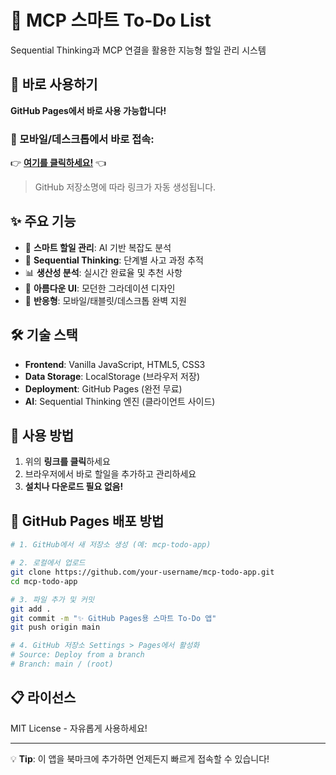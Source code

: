 # 🧠 MCP 스마트 To-Do List

Sequential Thinking과 MCP 연결을 활용한 지능형 할일 관리 시스템

## 🚀 바로 사용하기

**GitHub Pages에서 바로 사용 가능합니다!**

### 📱 모바일/데스크톱에서 바로 접속:
👉 **[여기를 클릭하세요!](https://your-username.github.io/mcp-todo-app)** 👈

> GitHub 저장소명에 따라 링크가 자동 생성됩니다.

## ✨ 주요 기능

- 📝 **스마트 할일 관리**: AI 기반 복잡도 분석
- 🧠 **Sequential Thinking**: 단계별 사고 과정 추적  
- 📊 **생산성 분석**: 실시간 완료율 및 추천 사항
- 🎨 **아름다운 UI**: 모던한 그라데이션 디자인
- 📱 **반응형**: 모바일/태블릿/데스크톱 완벽 지원

## 🛠️ 기술 스택

- **Frontend**: Vanilla JavaScript, HTML5, CSS3
- **Data Storage**: LocalStorage (브라우저 저장)
- **Deployment**: GitHub Pages (완전 무료)
- **AI**: Sequential Thinking 엔진 (클라이언트 사이드)

## 📱 사용 방법

1. 위의 **링크를 클릭**하세요
2. 브라우저에서 바로 할일을 추가하고 관리하세요
3. **설치나 다운로드 필요 없음!**

## 🔧 GitHub Pages 배포 방법

```bash
# 1. GitHub에서 새 저장소 생성 (예: mcp-todo-app)

# 2. 로컬에서 업로드
git clone https://github.com/your-username/mcp-todo-app.git
cd mcp-todo-app

# 3. 파일 추가 및 커밋
git add .
git commit -m "✨ GitHub Pages용 스마트 To-Do 앱"
git push origin main

# 4. GitHub 저장소 Settings > Pages에서 활성화
# Source: Deploy from a branch
# Branch: main / (root)
```

## 📋 라이선스

MIT License - 자유롭게 사용하세요!

---

💡 **Tip**: 이 앱을 북마크에 추가하면 언제든지 빠르게 접속할 수 있습니다!